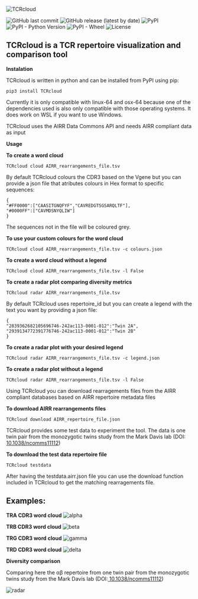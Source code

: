 ![TCRcloud](https://github.com/oldguyeric/TCRcloud/raw/main/images/TCRcloud.png)

![GitHub last commit](https://img.shields.io/github/last-commit/oldguyeric/TCRcloud/dev)
![GitHub release (latest by date)](https://img.shields.io/github/v/release/oldguyeric/TCRcloud)
![PyPI](https://img.shields.io/pypi/v/TCRcloud)
![PyPI - Python Version](https://img.shields.io/pypi/pyversions/TCRcloud)
![PyPI - Wheel](https://img.shields.io/pypi/wheel/TCRcloud)
![License](https://img.shields.io/github/license/oldguyeric/TCRcloud)

## TCRcloud is a TCR repertoire visualization and comparison tool

**Instalation**

TCRcloud is written in python and can be installed from PyPI using pip:

    pip3 install TCRcloud

Currently it is only compatible with linux-64 and osx-64 because one of the dependencies used is also only compatible with those operating systems. It does work on WSL if you want to use Windows.

TCRcloud uses the AIRR Data Commons API and needs AIRR compliant data as input

**Usage**

**To create a word cloud**

    TCRcloud cloud AIRR_rearrangements_file.tsv

By default TCRcloud colours the CDR3 based on the Vgene but you can provide a json file that atributes colours in Hex format to specific sequences:

    {
    "#FF0000":["CAASITGNQFYF","CAVREDGTSGSARQLTF"],
    "#0000FF":["CAVMDSNYQLIW"]
    }

The sequences not in the file will be coloured grey.

**To use your custom colours for the word cloud**

    TCRcloud cloud AIRR_rearrangements_file.tsv -c colours.json

**To create a word cloud without a legend**

    TCRcloud cloud AIRR_rearrangements_file.tsv -l False

**To create a radar plot comparing diversity metrics**

    TCRcloud radar AIRR_rearrangements_file.tsv

By default TCRcloud uses repertoire_id but you can create a legend with the text you want by providing a json file:

    {
    "2839362682105696746-242ac113-0001-012":"Twin 2A",
    "2939134772391776746-242ac113-0001-012":"Twin 2B"
    }  

**To create a radar plot with your desired legend**

	TCRcloud radar AIRR_rearrangements_file.tsv -c legend.json

**To create a radar plot without a legend**
    
    TCRcloud radar AIRR_rearrangements_file.tsv -l False

Using TCRcloud you can download rearragements files from the AIRR compliant databases based on AIRR repertoire metadata files

**To download AIRR rearrangements files**

    TCRcloud download AIRR_repertoire_file.json

TCRcloud provides some test data to experiment the tool. The data is one twin pair from the monozygotic twins study from the Mark Davis lab (DOI:[ 10.1038/ncomms11112](https://doi.org/10.1038/ncomms11112))

**To download the test data repertoire file**

    TCRcloud testdata

After having the testdata.airr.json file you can use the download function included in TCRcloud to get the matching rearragements file.

## Examples:

**TRA CDR3 word cloud**
![alpha](https://github.com/oldguyeric/TCRcloud/raw/main/images/alpha.png)

**TRB CDR3 word cloud**
![beta](https://github.com/oldguyeric/TCRcloud/raw/main/images/beta.png)

**TRG CDR3 word cloud**
![gamma](https://github.com/oldguyeric/TCRcloud/raw/main/images/gamma.png) 

**TRD CDR3 word cloud**
![delta](https://github.com/oldguyeric/TCRcloud/raw/main/images/delta.png) 

**Diversity comparison**

Comparing here the αβ repertoire from one twin pair from the monozygotic twins study from the Mark Davis lab (DOI:[ 10.1038/ncomms11112](https://doi.org/10.1038/ncomms11112))

![radar](https://github.com/oldguyeric/TCRcloud/raw/main/images/radar.png)
